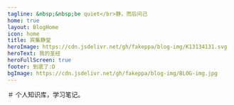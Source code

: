 ```yaml
---
tagline: &nbsp;&nbsp;be quiet</br>静，而后问己
home: true
layout: BlogHome
icon: home
title: 宾集静堂
heroImage: https://cdn.jsdelivr.net/gh/fakeppa/blog-img/K13134131.svg
heroText: 我的圣经
heroFullScreen: true
footer: 到底了:D
bgImage: https://cdn.jsdelivr.net/gh/fakeppa/blog-img/BLOG-img.jpg
---
```


＃ 个人知识库，学习笔记。
